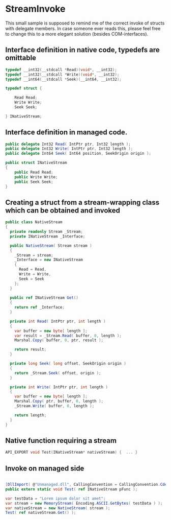 # StreamInvoke

This small sample is supposed to remind me of the correct invoke of structs with delegate members. In case someone ever reads this, please feel free to change this to a more elegant solution (besides COM-interfaces).

## Interface definition in native code, typedefs are omittable

```cpp
typedef __int32(__stdcall *Read)(void*, __int32);
typedef __int32(__stdcall *Write)(void*, __int32);
typedef __int64(__stdcall *Seek)(__int64, __int32);

typedef struct {

	Read Read;
	Write Write;
	Seek Seek;

} INativeStream;
```

## Interface definition in managed code.

```csharp
public delegate Int32 Read( IntPtr ptr, Int32 length );
public delegate Int32 Write( IntPtr ptr, Int32 length );
public delegate Int64 Seek( Int64 position, SeekOrigin origin );

public struct INativeStream
{
	public Read Read;		
	public Write Write;
	public Seek Seek;	
}
```

## Creating a struct from a stream-wrapping class which can be obtained and invoked

```csharp
public class NativeStream
{  
  private readonly Stream _Stream;
  private INativeStream _Interface;

  public NativeStream( Stream stream )
  {
    _Stream = stream;
    _Interface = new INativeStream
    {
      Read = Read,
      Write = Write,
      Seek = Seek
    };
  }
 
  public ref INativeStream Get()
  {
    return ref _Interface;
  }

  private int Read( IntPtr ptr, int length )
  {
    var buffer = new byte[ length ];
    var result = _Stream.Read( buffer, 0, length );
    Marshal.Copy( buffer, 0, ptr, result );

    return result;
  }

  private long Seek( long offset, SeekOrigin origin )
  {
    return _Stream.Seek( offset, origin );
  }

  private int Write( IntPtr ptr, int length )
  {
    var buffer = new byte[ length ];
    Marshal.Copy( ptr, buffer, 0, length );
    _Stream.Write( buffer, 0, length );

    return length;
  }  
}
```

## Native function requiring a stream

```cpp
API_EXPORT void Test(INativeStream* nativeStream) {  ... }
```

## Invoke on managed side

```csharp

[DllImport( @"Unmanaged.dll", CallingConvention = CallingConvention.Cdecl )]
public extern static void Test( ref INativeStream pFunc );

var testData = "Lorem ipsum dolor sit amet";
var stream = new MemoryStream( Encoding.ASCII.GetBytes( testData ) );
var nativeStream = new NativeStream( stream );
Test( ref nativeStream.Get() );

```
